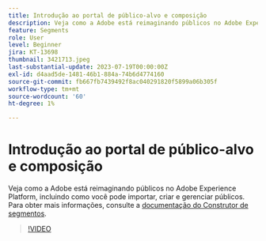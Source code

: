 ```yaml
---
title: Introdução ao portal de público-alvo e composição
description: Veja como a Adobe está reimaginando públicos no Adobe Experience Platform, incluindo como você pode importar, criar e gerenciar públicos.
feature: Segments
role: User
level: Beginner
jira: KT-13698
thumbnail: 3421713.jpeg
last-substantial-update: 2023-07-19T00:00:00Z
exl-id: d4aad5de-1481-46b1-884a-74b6d4774160
source-git-commit: fb667fb7439492f8ac040291820f5899a06b305f
workflow-type: tm+mt
source-wordcount: '60'
ht-degree: 1%

---
```


# Introdução ao portal de público-alvo e composição

Veja como a Adobe está reimaginando públicos no Adobe Experience Platform, incluindo como você pode importar, criar e gerenciar públicos. Para obter mais informações, consulte a [documentação do Construtor de segmentos](https://experienceleague.adobe.com/docs/experience-platform/segmentation/ui/segment-builder.html?lang=pt-br).

>[!VIDEO](https://video.tv.adobe.com/v/3423370/?learn=on&enablevpops&captions=por_br)
